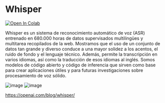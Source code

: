 # Whisper
[![Open In Colab](https://colab.research.google.com/assets/colab-badge.svg)](https://colab.research.google.com/drive/1gtrm8LsWs6tAYMtWd0WlJSii9H9EXQce?usp=sharing)

Whisper es un sistema de reconocimiento automático de voz (ASR) entrenado en 680.000 horas de datos supervisados ​​multilingües y multitarea recopilados de la web. Mostramos que el uso de un conjunto de datos tan grande y diverso conduce a una mayor solidez a los acentos, el ruido de fondo y el lenguaje técnico. Además, permite la transcripción en varios idiomas, así como la traducción de esos idiomas al inglés. Somos modelos de código abierto y código de inferencia que sirven como base para crear aplicaciones útiles y para futuras investigaciones sobre procesamiento de voz sólido.

![image](https://user-images.githubusercontent.com/41134438/192058743-526e2dcc-da77-4ec4-8259-26b222c0768a.png)
![image](https://user-images.githubusercontent.com/41134438/192058926-d696d8aa-867b-4949-b0b3-ff54c87a507b.png)

https://openai.com/blog/whisper/ 
